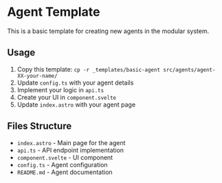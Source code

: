 # Agent Template

This is a basic template for creating new agents in the modular system.

## Usage

1. Copy this template: `cp -r _templates/basic-agent src/agents/agent-XX-your-name/`
2. Update `config.ts` with your agent details
3. Implement your logic in `api.ts`
4. Create your UI in `component.svelte`
5. Update `index.astro` with your agent page

## Files Structure

- `index.astro` - Main page for the agent
- `api.ts` - API endpoint implementation  
- `component.svelte` - UI component
- `config.ts` - Agent configuration
- `README.md` - Agent documentation
